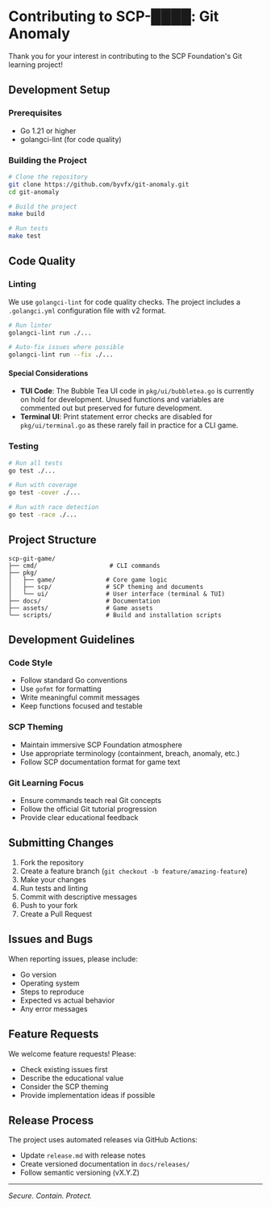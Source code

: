# Contributing to SCP-████: Git Anomaly

Thank you for your interest in contributing to the SCP Foundation's Git learning project!

## Development Setup

### Prerequisites
- Go 1.21 or higher
- golangci-lint (for code quality)

### Building the Project
```bash
# Clone the repository
git clone https://github.com/byvfx/git-anomaly.git
cd git-anomaly

# Build the project
make build

# Run tests
make test
```

## Code Quality

### Linting
We use `golangci-lint` for code quality checks. The project includes a `.golangci.yml` configuration file with v2 format.

```bash
# Run linter
golangci-lint run ./...

# Auto-fix issues where possible
golangci-lint run --fix ./...
```

#### Special Considerations
- **TUI Code**: The Bubble Tea UI code in `pkg/ui/bubbletea.go` is currently on hold for development. Unused functions and variables are commented out but preserved for future development.
- **Terminal UI**: Print statement error checks are disabled for `pkg/ui/terminal.go` as these rarely fail in practice for a CLI game.

### Testing
```bash
# Run all tests
go test ./...

# Run with coverage
go test -cover ./...

# Run with race detection
go test -race ./...
```

## Project Structure

```
scp-git-game/
├── cmd/                    # CLI commands
├── pkg/
│   ├── game/              # Core game logic
│   ├── scp/               # SCP theming and documents
│   └── ui/                # User interface (terminal & TUI)
├── docs/                  # Documentation
├── assets/                # Game assets
└── scripts/               # Build and installation scripts
```

## Development Guidelines

### Code Style
- Follow standard Go conventions
- Use `gofmt` for formatting
- Write meaningful commit messages
- Keep functions focused and testable

### SCP Theming
- Maintain immersive SCP Foundation atmosphere
- Use appropriate terminology (containment, breach, anomaly, etc.)
- Follow SCP documentation format for game text

### Git Learning Focus
- Ensure commands teach real Git concepts
- Follow the official Git tutorial progression
- Provide clear educational feedback

## Submitting Changes

1. Fork the repository
2. Create a feature branch (`git checkout -b feature/amazing-feature`)
3. Make your changes
4. Run tests and linting
5. Commit with descriptive messages
6. Push to your fork
7. Create a Pull Request

## Issues and Bugs

When reporting issues, please include:
- Go version
- Operating system
- Steps to reproduce
- Expected vs actual behavior
- Any error messages

## Feature Requests

We welcome feature requests! Please:
- Check existing issues first
- Describe the educational value
- Consider the SCP theming
- Provide implementation ideas if possible

## Release Process

The project uses automated releases via GitHub Actions:
- Update `release.md` with release notes
- Create versioned documentation in `docs/releases/`
- Follow semantic versioning (vX.Y.Z)

---

*Secure. Contain. Protect.*